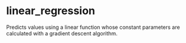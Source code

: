 # linear_regression

Predicts values using a linear function whose constant parameters are calculated with a gradient descent algorithm.



